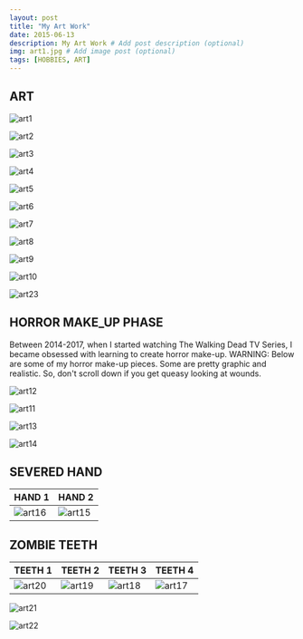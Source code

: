 ```yaml
---
layout: post
title: "My Art Work"
date: 2015-06-13
description: My Art Work # Add post description (optional)
img: art1.jpg # Add image post (optional)
tags: [HOBBIES, ART]
---
```


## ART

![art1](http://natgrrl.github.io/assets/img/art1.jpg)


![art2](http://natgrrl.github.io/assets/img/art2.jpg)


![art3](http://natgrrl.github.io/assets/img/art3.jpg)


![art4](http://natgrrl.github.io/assets/img/art4.jpg)


![art5](http://natgrrl.github.io/assets/img/art5.jpg)


![art6](http://natgrrl.github.io/assets/img/art6.jpg)


![art7](http://natgrrl.github.io/assets/img/art7.jpg)


![art8](http://natgrrl.github.io/assets/img/art8.jpg)


![art9](http://natgrrl.github.io/assets/img/art9.jpg)


![art10](http://natgrrl.github.io/assets/img/art10.jpg)


![art23](http://natgrrl.github.io/assets/img/art23.jpg)

##  HORROR MAKE_UP PHASE

Between 2014-2017, when I started watching The Walking Dead TV Series, I became obsessed with learning to create horror make-up.  WARNING:  Below are some of my horror make-up pieces.  Some are pretty graphic and realistic.  So, don't scroll down if you get queasy looking at wounds.


![art12](http://natgrrl.github.io/assets/img/art12.jpg)


![art11](http://natgrrl.github.io/assets/img/art11.jpg)


![art13](http://natgrrl.github.io/assets/img/art13.jpg)


![art14](http://natgrrl.github.io/assets/img/art14.jpg)


## SEVERED HAND

HAND 1 | HAND 2
------ | ------
![art16](http://natgrrl.github.io/assets/img/art16.jpg) | ![art15](http://natgrrl.github.io/assets/img/art15.jpg)


## ZOMBIE TEETH 

TEETH 1 | TEETH 2 | TEETH 3 | TEETH 4
------- | ------- | ------- | -------
![art20](http://natgrrl.github.io/assets/img/art20.jpg) | ![art19](http://natgrrl.github.io/assets/img/art19.jpg) | ![art18](http://natgrrl.github.io/assets/img/art18.jpg) | ![art17](http://natgrrl.github.io/assets/img/art17.jpg)

![art21](http://natgrrl.github.io/assets/img/art21.jpg)


![art22](http://natgrrl.github.io/assets/img/art22.jpg)









